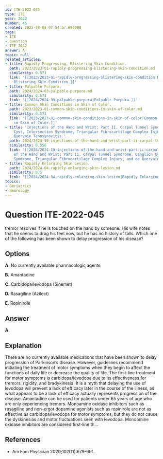 ```yaml
---
id: ITE-2022-045
type: ITE
year: 2022
number: 45
created: 2025-08-08 07:54:57.696080
tags:
- ITE
- question
- ITE-2022
answer: A
topic: null
related_articles:
- title: Rapidly Progressing, Blistering Skin Condition.
  path: 2023/2023-01-rapidly-progressing-blistering-skin-condition.md
  similarity: 0.571
  link: '[[2023/2023-01-rapidly-progressing-blistering-skin-condition|Rapidly Progressing,
    Blistering Skin Condition.]]'
- title: Palpable Purpura.
  path: 2024/2024-03-palpable-purpura.md
  similarity: 0.571
  link: '[[2024/2024-03-palpable-purpura|Palpable Purpura.]]'
- title: Common Skin Conditions in Skin of Color.
  path: 2023/2023-01-common-skin-conditions-in-skin-of-color.md
  similarity: 0.571
  link: '[[2023/2023-01-common-skin-conditions-in-skin-of-color|Common Skin Conditions
    in Skin of Color.]]'
- title: 'Injections of the Hand and Wrist: Part II. Carpal Tunnel Syndrome, Ganglion
    Cyst, Intersection Syndrome, Triangular Fibrocartilage Complex Injury, and de
    Quervain Tenosynovitis.'
  path: 2024/2024-10-injections-of-the-hand-and-wrist-part-ii-carpal-tunnel-syndr.md
  similarity: 0.556
  link: '[[2024/2024-10-injections-of-the-hand-and-wrist-part-ii-carpal-tunnel-syndr|Injections
    of the Hand and Wrist: Part II. Carpal Tunnel Syndrome, Ganglion Cyst, Intersection
    Syndrome, Triangular Fibrocartilage Complex Injury, and de Quervain Tenosynovitis.]]'
- title: Rapidly Enlarging Skin Lesion.
  path: 2024/2024-04-rapidly-enlarging-skin-lesion.md
  similarity: 0.5
  link: '[[2024/2024-04-rapidly-enlarging-skin-lesion|Rapidly Enlarging Skin Lesion.]]'
topics:
- Geriatrics
- Neurology
---
```


# Question ITE-2022-045

tremor resolves if he is touched on the hand by someone. His wife notes that he seems to drag his feet now, but he has no history of falls. Which one of the following has been shown to delay progression of his disease?

## Options

**A.** No currently available pharmacologic agents

**B.** Amantadine

**C.** Carbidopa/levodopa (Sinemet)

**D.** Rasagiline (Azilect)

**E.** Ropinirole

## Answer

**A**

## Explanation

There are no currently available medications that have been shown to delay progression of Parkinson’s
disease. However, guidelines recommend initiating the treatment of motor symptoms when they begin to
affect the functions of daily life or decrease the quality of life. The first-line treatment for motor symptoms
is carbidopa/levodopa due to its effectiveness for tremors, rigidity, and bradykinesia. It is a myth that
delaying the use of levodopa will prevent a lack of efficacy later in the course of the illness, as what
appears to be a lack of efficacy actually represents progression of the disease.
Amantadine can be used for patients under 65 years of age who are only experiencing tremors. Monoamine
oxidase inhibitors such as rasagiline and non-ergot dopamine agonists such as ropinirole are not as effective
as carbidopa/levodopa for motor symptoms, but they do not cause the dyskinesias and motor fluctuations
seen with levodopa. Monoamine oxidase inhibitors are considered first-line th...

## References

- Am Fam Physician  2020;102(11):679-691.
